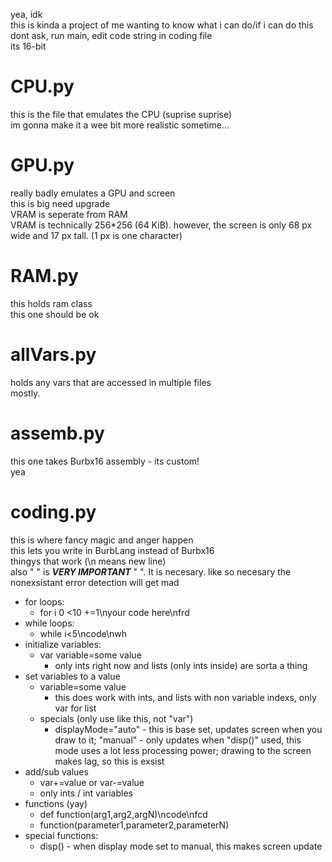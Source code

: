 yea, idk  
this is kinda a project of me wanting to know what i can do/if i can do this  
dont ask, run main, edit code string in coding file  
its 16-bit  
# CPU.py  
this is the file that emulates the CPU (suprise suprise)  
im gonna make it a wee bit more realistic sometime...  
# GPU.py  
really badly emulates a GPU and screen  
this is big need upgrade  
VRAM is seperate from RAM  
VRAM is technically 256*256 (64 KiB). however, the screen is only 68 px wide and 17 px tall. (1 px is one character)  
# RAM.py
this holds ram class  
this one should be ok  
# allVars.py  
holds any vars that are accessed in multiple files  
mostly.  
# assemb.py  
this one takes Burbx16 assembly - its custom!  
yea  
# coding.py  
this is where fancy magic and anger happen  
this lets you write in BurbLang instead of Burbx16  
thingys that work (\n means new line)  
also " " is ***VERY IMPORTANT*** " ". It is necesary. like so necesary the nonexsistant error detection will get mad  
- for loops:
    - for i 0 <10 +=1\nyour code here\nfrd
- while loops:
  - while i<5\ncode\nwh
- initialize variables:
  - var variable=some value
    - only ints right now and lists (only ints inside) are sorta a thing
- set variables to a value
  - variable=some value
    - this does work with ints, and lists with non variable indexs, only var for list
  - specials (only use like this, not "var")
    - displayMode="auto" - this is base set, updates screen when you draw to it; "manual" - only updates when "disp()" used, this mode uses a lot less processing power; drawing to the screen makes lag, so this is exsist
- add/sub values
   - var+=value or var-=value
   - only ints / int variables
- functions (yay)
   - def function(arg1,arg2,argN)\ncode\nfcd
   - function(parameter1,parameter2,parameterN)
 - special functions:
    -  disp() - when display mode set to manual, this makes screen update
